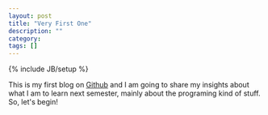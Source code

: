 ```yaml
---
layout: post
title: "Very First One"
description: ""
category: 
tags: []
---
```

{% include JB/setup %}

This is my first blog on [Github](github.com) and I am going to share my insights about what I am to learn next semester, mainly about the programing kind of stuff. So, let's begin!